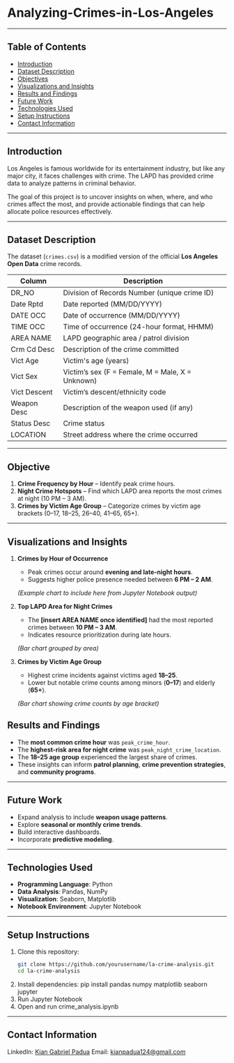 # Analyzing-Crimes-in-Los-Angeles
---
## Table of Contents
- [Introduction](#introduction)  
- [Dataset Description](#dataset-description)  
- [Objectives](#objectives)   
- [Visualizations and Insights](#visualizations-and-insights)  
- [Results and Findings](#results-and-findings)  
- [Future Work](#future-work)  
- [Technologies Used](#technologies-used)  
- [Setup Instructions](#setup-instructions)  
- [Contact Information](#contact-information) 
---

## Introduction
Los Angeles is famous worldwide for its entertainment industry, but like any major city, it faces challenges with crime. The LAPD has provided crime data to analyze patterns in criminal behavior.

The goal of this project is to uncover insights on when, where, and who crimes affect the most, and provide actionable findings that can help allocate police resources effectively.

---

## Dataset Description
The dataset (`crimes.csv`) is a modified version of the official **Los Angeles Open Data** crime records.  

| Column        | Description                                                                 |
|---------------|-----------------------------------------------------------------------------|
| DR_NO         | Division of Records Number (unique crime ID)                                |
| Date Rptd     | Date reported (MM/DD/YYYY)                                                  |
| DATE OCC      | Date of occurrence (MM/DD/YYYY)                                             |
| TIME OCC      | Time of occurrence (24-hour format, HHMM)                                   |
| AREA NAME     | LAPD geographic area / patrol division                                      |
| Crm Cd Desc   | Description of the crime committed                                          |
| Vict Age      | Victim's age (years)                                                        |
| Vict Sex      | Victim’s sex (F = Female, M = Male, X = Unknown)                            |
| Vict Descent  | Victim’s descent/ethnicity code                                             |
| Weapon Desc   | Description of the weapon used (if any)                                     |
| Status Desc   | Crime status                                                                |
| LOCATION      | Street address where the crime occurred
---

## Objective
1. **Crime Frequency by Hour** – Identify peak crime hours.  
2. **Night Crime Hotspots** – Find which LAPD area reports the most crimes at night (10 PM – 3 AM).  
3. **Crimes by Victim Age Group** – Categorize crimes by victim age brackets (0–17, 18–25, 26–40, 41–65, 65+).  

---

## Visualizations and Insights  

1. **Crimes by Hour of Occurrence**  
   - Peak crimes occur around **evening and late-night hours**.  
   - Suggests higher police presence needed between **6 PM – 2 AM**.  

   *(Example chart to include here from Jupyter Notebook output)*  

2. **Top LAPD Area for Night Crimes**  
   - The **[insert AREA NAME once identified]** had the most reported crimes between **10 PM – 3 AM**.  
   - Indicates resource prioritization during late hours.  

   *(Bar chart grouped by area)*  

3. **Crimes by Victim Age Group**  
   - Highest crime incidents against victims aged **18–25**.  
   - Lower but notable crime counts among minors (**0–17**) and elderly (**65+**).  

   *(Bar chart showing crime counts by age bracket)*

## Results and Findings  
- The **most common crime hour** was `peak_crime_hour`.  
- The **highest-risk area for night crime** was `peak_night_crime_location`.  
- The **18–25 age group** experienced the largest share of crimes.  
- These insights can inform **patrol planning**, **crime prevention strategies**, and **community programs**.  

---

## Future Work
- Expand analysis to include **weapon usage patterns**.  
- Explore **seasonal or monthly crime trends**.  
- Build interactive dashboards.  
- Incorporate **predictive modeling**. 

---

## Technologies Used
- **Programming Language**: Python  
- **Data Analysis**: Pandas, NumPy  
- **Visualization**: Seaborn, Matplotlib  
- **Notebook Environment**: Jupyter Notebook

---

## Setup Instructions
1. Clone this repository:  
   ```bash
   git clone https://github.com/yourusername/la-crime-analysis.git
   cd la-crime-analysis
2. Install dependencies:
   pip install pandas numpy matplotlib seaborn jupyter
3. Run Jupyter Notebook
4. Open and run crime_analysis.ipynb

---

## Contact Information
LinkedIn: [Kian Gabriel Padua](www.linkedin.com/in/kian-gabriel-padua-0863ab1ab)
Email: kianpadua124@gmail.com




